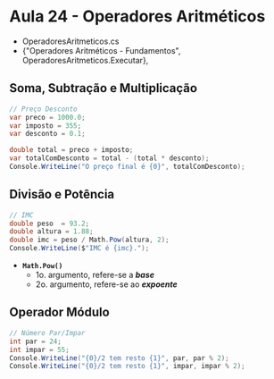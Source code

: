 # Aula 24 - Operadores Aritméticos

* OperadoresAritmeticos.cs
* {"Operadores Aritméticos - Fundamentos", OperadoresAritmeticos.Executar},

## Soma, Subtração e Multiplicação

```cs
// Preço Desconto
var preco = 1000.0;
var imposto = 355;
var desconto = 0.1;

double total = preco + imposto;
var totalComDesconto = total - (total * desconto);
Console.WriteLine("O preço final é {0}", totalComDesconto);
```

## Divisão e Potência

```cs
// IMC
double peso  = 93.2;
double altura = 1.88;
double imc = peso / Math.Pow(altura, 2);
Console.WriteLine($"IMC é {imc}.");
```

* **`Math.Pow()`**
  * 1o. argumento, refere-se a ***base***
  * 2o. argumento, refere-se ao ***expoente***

## Operador Módulo

```cs
// Número Par/Impar
int par = 24;
int impar = 55;
Console.WriteLine("{0}/2 tem resto {1}", par, par % 2);
Console.WriteLine("{0}/2 tem resto {1}", impar, impar % 2);
```
